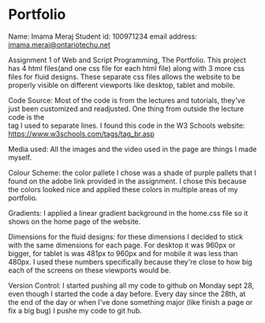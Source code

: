 # Portfolio
Name: Imama Meraj
Student id: 100971234
email address: imama.meraj@ontariotechu.net

Assignment 1 of Web and Script Programming, The Portfolio.
This project has 4 html files(and one css file for each html file) along with 3 more css files for fluid designs. These separate css files allows the website to be properly visible on different viewports like desktop, tablet and mobile. 

Code Source: Most of the code is from the lectures and tutorials, they've just been customized and readjusted.
One thing from outside the lecture code is the <br> tag I used to separate lines. I found this code in the W3 Schools website: https://www.w3schools.com/tags/tag_br.asp

Media used: All the images and the video used in the page are things I made myself.

Colour Scheme: the color pallete I chose was a shade of purple pallets that I found on the adobe link provided in the assignment. I chose this because the colors looked nice and applied these colors in multiple areas of my portfolio. 

Gradients: I applied a linear gradient background in the home.css file so it shows on the home page of the website.

Dimensions for the fluid designs: for these dimensions I decided to stick with the same dimensions for each page. For desktop it was 960px or bigger, for tablet is was 481px to 960px and for mobile it was less than 480px. I used these numbers specifically because they're close to how big each of the screens on these viewports would be. 

Version Control: I started pushing all my code to github on Monday sept 28, even though I started the code a day before. Every day since the 28th, at the end of the day or when I've done something major (like finish a page or fix a big bug) I pushe my code to git hub. 